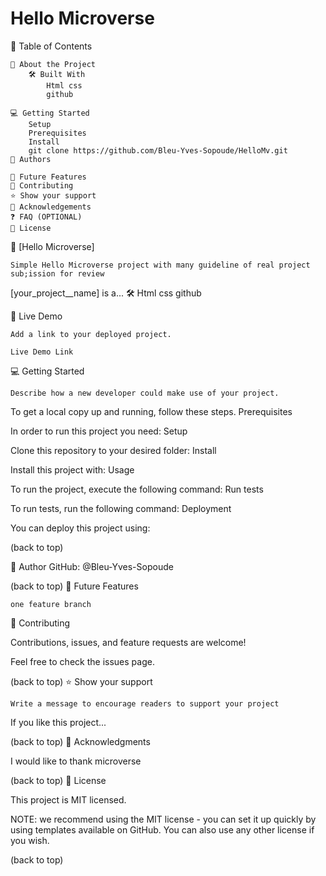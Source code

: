# Hello Microverse


📗 Table of Contents

    📖 About the Project
        🛠 Built With
            Html css
            github

    💻 Getting Started
        Setup
        Prerequisites
        Install
        git clone https://github.com/Bleu-Yves-Sopoude/HelloMv.git
    👥 Authors
    
    🔭 Future Features
    🤝 Contributing
    ⭐️ Show your support
    🙏 Acknowledgements
    ❓ FAQ (OPTIONAL)
    📝 License

📖 [Hello Microverse]

    Simple Hello Microverse project with many guideline of real project sub;ission for review

[your_project__name] is a...
🛠 Html css
    github



   


🚀 Live Demo

    Add a link to your deployed project.

    Live Demo Link


💻 Getting Started

    Describe how a new developer could make use of your project.

To get a local copy up and running, follow these steps.
Prerequisites

In order to run this project you need:
Setup

Clone this repository to your desired folder:
Install

Install this project with:
Usage

To run the project, execute the following command:
Run tests

To run tests, run the following command:
Deployment

You can deploy this project using:

(back to top)


👤 Author
    GitHub: @Bleu-Yves-Sopoude
    



(back to top)
🔭 Future Features

    one feature branch
    


🤝 Contributing

Contributions, issues, and feature requests are welcome!

Feel free to check the issues page.

(back to top)
⭐️ Show your support

    Write a message to encourage readers to support your project

If you like this project...

(back to top)
🙏 Acknowledgments

    

I would like to thank microverse


(back to top)
📝 License

This project is MIT licensed.

NOTE: we recommend using the MIT license - you can set it up quickly by using templates available on GitHub. You can also use any other license if you wish.

(back to top)